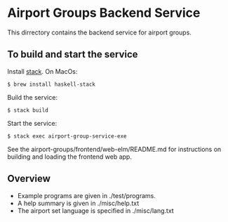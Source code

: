 # Airport Groups Backend Service

This dirrectory contains the backend service for airport groups.


## To build and start the service


Install [stack](https://docs.haskellstack.org/en/stable/README/). On MacOs:

`$ brew install haskell-stack`

Build the service:

`$ stack build`

Start the service:

`$ stack exec airport-group-service-exe`

See the airport-groups/frontend/web-elm/README.md for instructions on building and loading the frontend web app.


## Overview

* Example programs are given in ./test/programs.
* A help summary is given in ./misc/help.txt
* The airport set language is specified in ./misc/lang.txt
